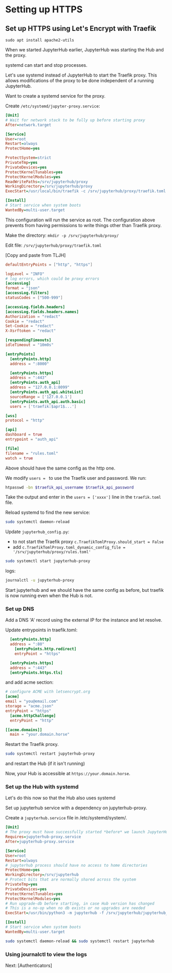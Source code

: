# Setting up HTTPS

## Set up HTTPS using Let's Encrypt with Traefik

```
sudo apt install apache2-utils
```

When we started JupyterHub earlier, JupyterHub was starting the Hub and the proxy.

systemd can start and stop processes.

Let's use systemd instead of JupyterHub to start the Traefik proxy. This allows modifications of the proxy to be done independent of a running JupyterHub.

Want to create a systemd service for the proxy.

Create `/etc/systemd/jupyter-proxy.service`:

```ini
[Unit]
# Wait for network stack to be fully up before starting proxy
After=network.target

[Service]
User=root
Restart=always
ProtectHome=yes

ProtectSystem=strict
PrivateTmp=yes
PrivateDevices=yes
ProtectKernelTunables=yes
ProtectKernelModules=yes
ReadWritePaths=/srv/jupyterhub/proxy
WorkingDirectory=/srv/jupyterhub/proxy
ExecStart=/usr/local/bin/traefik -c /srv/jupyterhub/proxy/traefik.toml

[Install]
# Start service when system boots
WantedBy=multi-user.target
```

This configuration will run the service as root. The configuration above prevents from having permissions to write things other than Traefik proxy.

Make the directory:
`mkdir -p /srv/jupyterhub/proxy/`

Edit file: `/srv/jupyterhub/proxy/traefik.toml`

[Copy and paste from TLJH]

```toml
defaultEntryPoints = ["http", "https"]

logLevel = "INFO"
# log errors, which could be proxy errors
[accessLog]
format = "json"
[accessLog.filters]
statusCodes = ["500-999"]

[accessLog.fields.headers]
[accessLog.fields.headers.names]
Authorization = "redact"
Cookie = "redact"
Set-Cookie = "redact"
X-Xsrftoken = "redact"

[respondingTimeouts]
idleTimeout = "10m0s"

[entryPoints]
  [entryPoints.http]
  address = ":8000"

  [entryPoints.https]
  address = ":443"
  [entryPoints.auth_api]
  address = "127.0.0.1:8099"
  [entryPoints.auth_api.whiteList]
  sourceRange = ['127.0.0.1']
  [entryPoints.auth_api.auth.basic]
  users = ['traefik:$apr1$...']

[wss]
protocol = "http"

[api]
dashboard = true
entrypoint = "auth_api"

[file]
filename = "rules.toml"
watch = true
```

Above should have the same config as the http one.

We modify `users = ` to use the Traefik user and password. We run:

```bash
htpasswd -bn $traefik_api_username $traefik_api_password
```

Take the output and enter in the `users = ['xxxx']` line in the `traefik.toml` file.


Reload systemd to find the new service:

```bash
sudo systemctl daemon-reload
```

Update `jupyterhub_config.py`:
- to not start the Traefik proxy `c.TraefikTomlProxy.should_start = False`
-  add `c.TraefikTomlProxy.toml_dynamic_config_file = '/srv/jupyterhub/proxy/rules.toml'`

```bash
sudo systemctl start jupyterhub-proxy
```

logs:

```bash
journalctl -u jupyterhub-proxy
```

Start jupyterhub and we should have the same config as before, but traefik is now running even when the Hub is not.

### Set up DNS

Add a DNS 'A' record using the external IP for the instance and let resolve.

Update entrypoints in traefik.toml:

```toml
  [entryPoints.http]
  address = ":80"
    [entryPoints.http.redirect]
    entryPoint = "https"

  [entryPoints.https]
  address = ":443"
  [entryPoints.https.tls]
```

and add acme section:

```toml
# configure ACME with letsencrypt.org
[acme]
email = "you@email.com"
storage = "acme.json"
entryPoint = "https"
  [acme.httpChallenge]
  entryPoint = "http"

[[acme.domains]]
  main = "your.domain.horse"
```

Restart the Traefik proxy.

```bash
sudo systemctl restart jupyterhub-proxy
```

and restart the Hub (if it isn't running)

Now, your Hub is accessible at `https://your.domain.horse`.

### Set up the Hub with systemd

Let's do this now so that the Hub also uses systemd

Set up jupyterhub service with a dependency on jupyterhub-proxy.

Create a `jupyterhub.service` file in /etc/systemd/system/.

```ini
[Unit]
# The proxy must have successfully started *before* we launch JupyterHub
Requires=jupyterhub-proxy.service
After=jupyterhub-proxy.service

[Service]
User=root
Restart=always
# jupyterhub process should have no access to home directories
ProtectHome=yes
WorkingDirectory=/srv/jupyterhub
# Protect bits that are normally shared across the system
PrivateTmp=yes
PrivateDevices=yes
ProtectKernelTunables=yes
ProtectKernelModules=yes
# Run upgrade-db before starting, in case Hub version has changed
# This is a no-op when no db exists or no upgrades are needed
ExecStart=/usr/bin/python3 -m jupyterhub -f /srv/jupyterhub/jupyterhub_config.py

[Install]
# Start service when system boots
WantedBy=multi-user.target
```

```bash
sudo systemctl daemon-reload && sudo systemctl restart jupyterhub
```

### Using journalctl to view the logs

Next: [Authenticators]